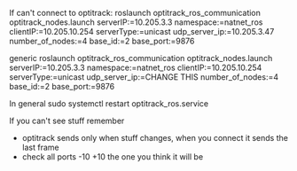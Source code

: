 

If can't connect to optitrack:
roslaunch optitrack_ros_communication optitrack_nodes.launch serverIP:=10.205.3.3 namespace:=natnet_ros clientIP:=10.205.10.254 serverType:=unicast udp_server_ip:=10.205.3.47 number_of_nodes:=4 base_id:=2 base_port:=9876

generic 
roslaunch optitrack_ros_communication optitrack_nodes.launch serverIP:=10.205.3.3 namespace:=natnet_ros clientIP:=10.205.10.254 serverType:=unicast udp_server_ip:=CHANGE THIS number_of_nodes:=4 base_id:=2 base_port:=9876

In general 
sudo systemctl restart optitrack_ros.service


If you can't see stuff remember
- optitrack sends only when stuff changes, when you connect it sends the last frame
- check all ports -10 +10 the one you think it will be